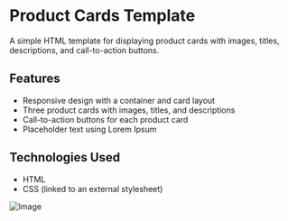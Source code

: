 # Product Cards Template

A simple HTML template for displaying product cards with images, titles, descriptions, and call-to-action buttons.

## Features

- Responsive design with a container and card layout
- Three product cards with images, titles, and descriptions
- Call-to-action buttons for each product card
- Placeholder text using Lorem Ipsum

## Technologies Used

- HTML
- CSS (linked to an external stylesheet)

![Image](https://github.com/user-attachments/assets/ca9e6102-3ccb-41c6-9beb-1c198ee101ad)

